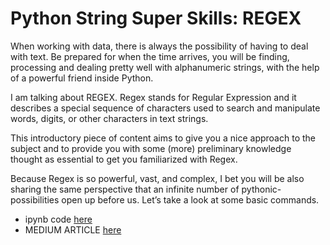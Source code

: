# Python String Super Skills: **REGEX**

When working with data, there is always the possibility of having to deal with text. Be prepared for when the time arrives, you will be finding, processing and dealing pretty well with alphanumeric strings, with the help of a powerful friend inside Python.

I am talking about REGEX. Regex stands for Regular Expression and it describes a special sequence of characters used to search and manipulate words, digits, or other characters in text strings.

This introductory piece of content aims to give you a nice approach to the subject and to provide you with some (more) preliminary knowledge thought as essential to get you familiarized with Regex.

Because Regex is so powerful, vast, and complex, I bet you will be also sharing the same perspective that an infinite number of pythonic-possibilities open up before us. Let’s take a look at some basic commands.

- ipynb code [here](https://github.com/goncaloggomes/python-strings/blob/main/strings_regex.ipynb)
- MEDIUM ARTICLE [here](https://towardsdatascience.com/best-string-super-skills-you-must-have-regex-2f5ecbfd2bca)

